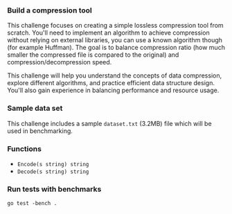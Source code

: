 ### Build a compression tool

This challenge focuses on creating a simple lossless compression tool from scratch. You'll need to implement an algorithm to achieve compression without relying on external libraries, you can use a known algorithm though (for example Huffman). The goal is to balance compression ratio (how much smaller the compressed file is compared to the original) and compression/decompression speed.

This challenge will help you understand the concepts of data compression, explore different algorithms, and practice efficient data structure design. You'll also gain experience in balancing performance and resource usage.

### Sample data set

This challenge includes a sample `dataset.txt` (3.2MB) file which will be used in benchmarking.

### Functions

- `Encode(s string) string`
- `Decode(s string) string`

### Run tests with benchmarks

```
go test -bench .
```

